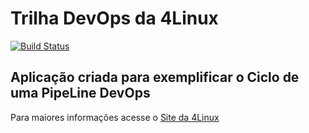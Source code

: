 # Trilha DevOps da 4Linux

<!-- Altere a Flag abaixo com sua URL do Travis -->
[![Build Status](https://travis-ci.org/alecio-rocha/DevOpsLab-HelloWorld.svg?branch=master)](https://travis-ci.org/alecio-rocha/DevOpsLab-HelloWorld)

## Aplicação criada para exemplificar o Ciclo de uma PipeLine DevOps


Para maiores informações acesse o [Site da 4Linux](https://www.4linux.com.br/cursos/devops)
